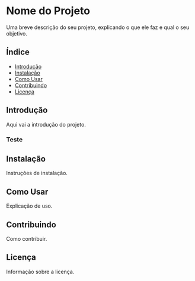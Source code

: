 # Nome do Projeto
Uma breve descrição do seu projeto, explicando o que ele faz e qual o seu objetivo.

## Índice

- [Introdução](#introdução)
- [Instalação](#instalação)
- [Como Usar](#como-usar)
- [Contribuindo](#contribuindo)
- [Licença](#licença)

## Introdução

Aqui vai a introdução do projeto.

### Teste

## Instalação

Instruções de instalação.

## Como Usar

Explicação de uso.

## Contribuindo

Como contribuir.

## Licença

Informação sobre a licença.
